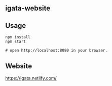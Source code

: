 igata-website
---

## Usage

```
npm install
npm start

# open http://localhost:8080 in your browser.
```

## Website

https://igata.netlify.com/
